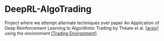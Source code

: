 # DeepRL-AlgoTrading
Project where we attempt alternate techniques over paper An Application of Deep Reinforcement Learning to Algorithmic Trading by Théate et al. [[arxiv]](https://arxiv.org/abs/2004.06627) using the environment [[Trading Environment]](https://github.com/ThibautTheate/An-Application-of-Deep-Reinforcement-Learning-to-Algorithmic-Trading).
